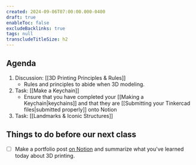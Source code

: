 ```yaml
---
created: 2024-09-06T07:00:00.000-0400
draft: true
enableToc: false
excludeBacklinks: true
tags: null
transcludeTitleSize: h2
---
```


## Agenda
1. Discussion: [[3D Printing Principles & Rules]]
	- Rules and principles to abide when 3D modeling.
2. Task: [[Make a Keychain]]
	- Ensure that you have completed your [[Making a Keychain|keychains]] and that they are [[Submitting your Tinkercad files|submitted properly]] onto Notion
2. Task: [[Landmarks & Iconic Structures]]

## Things to do before our next class

- [ ] Make a portfolio post [on Notion](https://notion.so) and summarize what you've learned today about 3D printing.